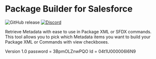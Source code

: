 # Package Builder for Salesforce

![GitHub release](https://img.shields.io/github/release/chiefpansancolt/simplecov-material?logo=github&style=flat-square)
[![Discord](https://img.shields.io/discord/450095227185659905?label=Discord&logo=discord&style=flat-square)](https://discord.gg/FPfA3w6)

Retrieve Metadata with ease to use in Package XML or SFDX commands.
This tool allows you to pick which Metadata items you want to build your Package XML or Commands with view checkboxes.

Version 1.0 password = 3BpmOLZnwPQO Id = 04t1U000006I6N9
